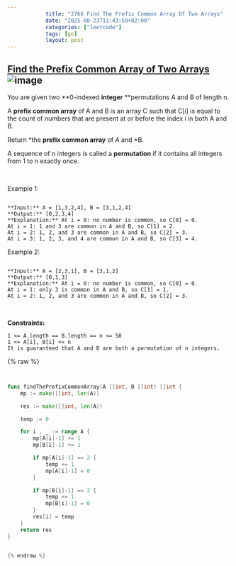 ```yaml
---
            title: "2766 Find The Prefix Common Array Of Two Arrays"
            date: "2025-08-23T11:43:59+02:00"
            categories: ["leetcode"]
            tags: [go]
            layout: post
---
```

            
## [Find the Prefix Common Array of Two Arrays](https://leetcode.com/problems/find-the-prefix-common-array-of-two-arrays) ![image](https://img.shields.io/badge/Difficulty-Medium-orange)

You are given two **0-indexed **integer** **permutations A and B of length n.

A **prefix common array** of A and B is an array C such that C[i] is equal to the count of numbers that are present at or before the index i in both A and B.

Return *the **prefix common array** of *A* and *B.

A sequence of n integers is called a **permutation** if it contains all integers from 1 to n exactly once.

 

Example 1:

```

**Input:** A = [1,3,2,4], B = [3,1,2,4]
**Output:** [0,2,3,4]
**Explanation:** At i = 0: no number is common, so C[0] = 0.
At i = 1: 1 and 3 are common in A and B, so C[1] = 2.
At i = 2: 1, 2, and 3 are common in A and B, so C[2] = 3.
At i = 3: 1, 2, 3, and 4 are common in A and B, so C[3] = 4.

```

Example 2:

```

**Input:** A = [2,3,1], B = [3,1,2]
**Output:** [0,1,3]
**Explanation:** At i = 0: no number is common, so C[0] = 0.
At i = 1: only 3 is common in A and B, so C[1] = 1.
At i = 2: 1, 2, and 3 are common in A and B, so C[2] = 3.

```

 

**Constraints:**

	1 <= A.length == B.length == n <= 50
	1 <= A[i], B[i] <= n
	It is guaranteed that A and B are both a permutation of n integers.

{% raw %}


```go


func findThePrefixCommonArray(A []int, B []int) []int {
    mp := make([]int, len(A))

    res := make([]int, len(A))

    temp := 0

    for i , _ := range A {
        mp[A[i]-1] += 1
        mp[B[i]-1] += 1

        if mp[A[i]-1] == 2 {
            temp += 1
            mp[A[i]-1] = 0
        }

        if mp[B[i]-1] == 2 {
            temp += 1
            mp[B[i]-1] = 0
        }
        res[i] = temp
    }
    return res
}


{% endraw %}
```

